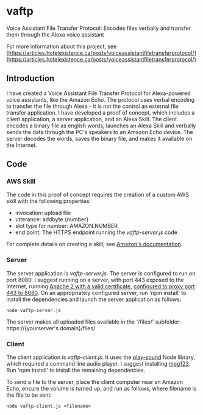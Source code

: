 # vaftp
Voice Assistant File Transfer Protocol: Encodes files verbally and transfer them through the Alexa voice assistant

For more information about this project, see [https://articles.hotelexistence.ca/posts/voiceassistantfiletransferprotocol/](https://articles.hotelexistence.ca/posts/voiceassistantfiletransferprotocol/)

## Introduction

I have created a Voice Assistant File Transfer Protocol for Alexa-powered voice assistants, like the Amazon Echo.  The protocol uses verbal encoding to transfer the file through Alexa - it is not the control an external file transfer application.  I have developed a proof of concept, which includes a client application, a server application, and an Alexa Skill.  The client encodes a binary file as english words, launches an Alexa Skill and verbally sends the data through the PC's speakers to an Amazon Echo device.  The server decodes the words, saves the binary file, and makes it available on the Internet.

## Code

### AWS Skill

The code in this proof of concept requires the creation of a custom AWS skill with the following properties:
- invocation: upload file
- utterance: addbyte {number}
- slot type for number: AMAZON.NUMBER
- end point: The HTTPS endpoint running the *vaftp-server.js* code 

For complete details on creating a skill, see [Amazon's documentation](https://developer.amazon.com/en-US/docs/alexa/custom-skills/steps-to-build-a-custom-skill.html).

### Server

The server application is *vaftp-server.js*.  The server is configured to run on port 8080.  I suggest running on a server, with port 443 exposed to the Internet, running [Apache 2 with a valid certificate](https://www.digitalocean.com/community/tutorials/how-to-secure-apache-with-let-s-encrypt-on-ubuntu-20-04), [configured to proxy port 443 to 8080](https://blog.cloudboost.io/get-apache-and-node-working-together-on-the-same-domain-with-javascript-ajax-requests-39db51959b79).  On an appropriately configured server, run 'npm install' to install the dependencies and launch the server application as follows:

```
node vaftp-server.js
```

The server makes all uploaded files available in the '/files/' subfolder:
https://{yourserver's domain}/files/

### Client

The client application is *vaftp-client.js*.  It uses the [play-sound](https://github.com/shime/play-sound) Node library, which required a command line audio player.  I suggest installing [mpg123](https://www.mpg123.de/).  Run 'npm install' to install the remaining dependencies.

To send a file to the server, place the client computer near an Amazon Echo, ensure the volume is turned up, and run as follows, where filename is the file to be sent:
```
node vaftp-client.js <filename>
```

